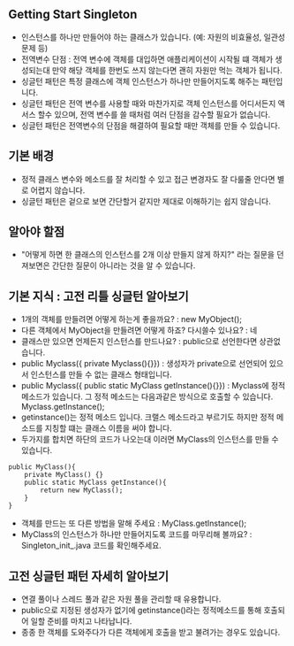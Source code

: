 ## Getting Start Singleton

- 인스턴스를 하나만 만들어야 하는 클래스가 있습니다. (예: 자원의 비효율성, 일관성 문제 등)
- 전역변수 단점 : 전역 변수에 객체를 대입하면 애플리케이션이 시작될 떄 객체가 생성되는대 만약 해당 객체를 한번도 쓰지 않는다면 괜히 자원만 먹는 객체가 됩니다.
- 싱글턴 패턴은 특정 클래스에 객체 인스턴스가 하나만 만들어지도록 해주는 패턴입니다.
- 싱글턴 패턴은 전역 변수를 사용할 때와 마찬가지로 객체 인스턴스를 어디서든지 액서스 할수 있으며, 전역 변수를 쓸 때처럼 여러 단점을 감수할 필요가 없습니다.
- 싱글턴 패턴은 전역변수의 단점을 해결하여 필요할 때만 객체를 만들 수 있습니다. 

## 기본 배경

- 정적 클래스 변수와 메소드를 잘 처리할 수 있고 접근 변경자도 잘 다룰줄 안다면 별로 어렵지 않습니다. 
- 싱글턴 패턴은 겉으로 보면 간단할거 같지만 제대로 이해하기는 쉽지 않습니다. 

## 알아야 할점

- "어떻게 하면 한 클래스의 인스턴스를 2개 이상 만들지 않게 하지?" 라는 질문을 던져보면은 간단한 질문이 아니라는 것을 알 수 있습니다. 


## 기본 지식 : 고전 리틀 싱글턴 알아보기

- 1개의 객체를 만들려면 어떻게 하는게 좋을까요? : new MyObject();
- 다른 객체에서 MyObject을 만들려면 어떻게 하죠? 다시쓸수 있나요? : 네
- 클래스만 있으면 언제든지 인스턴스를 만드나요? : public으로 선언한다면 상관없습니다.
- public Myclass({ private Myclass(){}}) : 생성자가 private으로 선언되어 있으서 인스턴스를 만들 수 없는 클래스 형태입니다.
- public Myclass({ public static MyClass getInstance(){}}) : Myclass에 정적 메소드가 있습니다. 그 정적 메소드는 다음과같은 방식으로 호출할 수 있습니다. Myclass.getInstance();
- getinstance()는 정적 메소드 입니다. 크랠스 메소드라고 부르기도 하지만 정적 메소드를 지칭할 떄는 클래스 이름을 써야 합니다. 
- 두가지를 합치면 하단의 코드가 나오는대 이러면 MyClass의 인스턴스를 만들 수 있습니다.
```
public MyClass(){
    private MyClass() {}
    public static MyClass getInstance(){
        return new MyClass();
    }
}
```
- 객체를 만드는 또 다른 방법을 말해 주세요 : MyClass.getInstance();
- MyClass의 인스턴스가 하나만 만들어지도록 코드를 마무리해 볼까요? : Singleton_init_.java 코드를 확인해주세요.


## 고전 싱글턴 패턴 자세히 알아보기

- 연결 풀이나 스레드 풀과 같은 자원 풀을 관리할 때 유용합니다.
- public으로 지정된 생성자가 없기에 getinstance()라는 정적메소드를 통해 호출되어 일할 준비를 마치고 나타납니다.
- 종종 한 객체를 도와주다가 다른 객체에게 호출을 받고 불려가는 경우도 있습니다. 